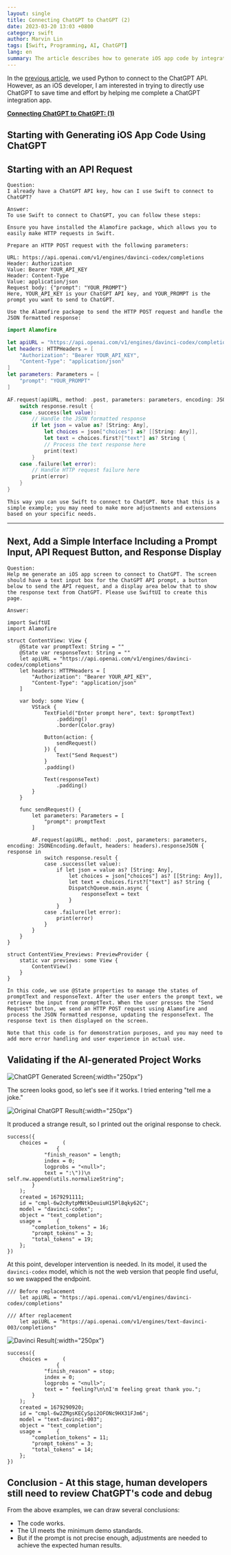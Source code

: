 ```yaml
---
layout: single
title: Connecting ChatGPT to ChatGPT (2)
date: 2023-03-20 13:03 +0800
category: swift
author: Marvin Lin
tags: [Swift, Programming, AI, ChatGPT]
lang: en
summary: The article describes how to generate iOS app code by integrating ChatGPT. It starts with how to make an API request using Swift and then moves to adding a basic UI to the app that includes a prompt input text field, an API request button, and a response text display field. Finally, it provides SwiftUI code to make the UI.
---
```


In the [previous article](/chatgpt/using-chatgpt-connect-chatgpt1.html), we used Python to connect to the ChatGPT API. However, as an iOS developer, I am interested in trying to directly use ChatGPT to save time and effort by helping me complete a ChatGPT integration app.

**[Connecting ChatGPT to ChatGPT: (1)](/chatgpt/using-chatgpt-connect-chatgpt1.html)**

## Starting with Generating iOS App Code Using ChatGPT

## Starting with an API Request

```
Question:
I already have a ChatGPT API key, how can I use Swift to connect to ChatGPT?
```

```
Answer:
To use Swift to connect to ChatGPT, you can follow these steps:

Ensure you have installed the Alamofire package, which allows you to easily make HTTP requests in Swift.

Prepare an HTTP POST request with the following parameters:

URL: https://api.openai.com/v1/engines/davinci-codex/completions
Header: Authorization
Value: Bearer YOUR_API_KEY
Header: Content-Type
Value: application/json
Request body: {"prompt": "YOUR_PROMPT"}
Here, YOUR_API_KEY is your ChatGPT API key, and YOUR_PROMPT is the prompt you want to send to ChatGPT.

Use the Alamofire package to send the HTTP POST request and handle the JSON formatted response:
```

```swift
import Alamofire

let apiURL = "https://api.openai.com/v1/engines/davinci-codex/completions"
let headers: HTTPHeaders = [
    "Authorization": "Bearer YOUR_API_KEY",
    "Content-Type": "application/json"
]
let parameters: Parameters = [
    "prompt": "YOUR_PROMPT"
]

AF.request(apiURL, method: .post, parameters: parameters, encoding: JSONEncoding.default, headers: headers).responseJSON { response in
    switch response.result {
    case .success(let value):
        // Handle the JSON formatted response
        if let json = value as? [String: Any],
            let choices = json["choices"] as? [[String: Any]],
            let text = choices.first?["text"] as? String {
            // Process the text response here
            print(text)
        }
    case .failure(let error):
        // Handle HTTP request failure here
        print(error)
    }
}
```

```
This way you can use Swift to connect to ChatGPT. Note that this is a simple example; you may need to make more adjustments and extensions based on your specific needs.
```

<hr>

## Next, Add a Simple Interface Including a Prompt Input, API Request Button, and Response Display

```
Question:
Help me generate an iOS app screen to connect to ChatGPT. The screen should have a text input box for the ChatGPT API prompt, a button below to send the API request, and a display area below that to show the response text from ChatGPT. Please use SwiftUI to create this page.
```

```
Answer:

import SwiftUI
import Alamofire

struct ContentView: View {
    @State var promptText: String = ""
    @State var responseText: String = ""
    let apiURL = "https://api.openai.com/v1/engines/davinci-codex/completions"
    let headers: HTTPHeaders = [
        "Authorization": "Bearer YOUR_API_KEY",
        "Content-Type": "application/json"
    ]
    
    var body: some View {
        VStack {
            TextField("Enter prompt here", text: $promptText)
                .padding()
                .border(Color.gray)
            
            Button(action: {
                sendRequest()
            }) {
                Text("Send Request")
            }
            .padding()
            
            Text(responseText)
                .padding()
        }
    }
    
    func sendRequest() {
        let parameters: Parameters = [
            "prompt": promptText
        ]
        
        AF.request(apiURL, method: .post, parameters: parameters, encoding: JSONEncoding.default, headers: headers).responseJSON { response in
            switch response.result {
            case .success(let value):
                if let json = value as? [String: Any],
                    let choices = json["choices"] as? [[String: Any]],
                    let text = choices.first?["text"] as? String {
                    DispatchQueue.main.async {
                        responseText = text
                    }
                }
            case .failure(let error):
                print(error)
            }
        }
    }
}

struct ContentView_Previews: PreviewProvider {
    static var previews: some View {
        ContentView()
    }
}
```

```
In this code, we use @State properties to manage the states of promptText and responseText. After the user enters the prompt text, we retrieve the input from promptText. When the user presses the "Send Request" button, we send an HTTP POST request using Alamofire and process the JSON formatted response, updating the responseText. The response text is then displayed on the screen.

Note that this code is for demonstration purposes, and you may need to add more error handling and user experience in actual use.
```

## Validating if the AI-generated Project Works

![ChatGPT Generated Screen](/assets/swift/chatgpt/chatgpt-connect-ios-app.jpeg){:width="250px"}

The screen looks good, so let's see if it works. I tried entering "tell me a joke."

![Original ChatGPT Result](/assets/swift/chatgpt/chatgpt-connect-codex-result.jpeg){:width="250px"}

It produced a strange result, so I printed out the original response to check.

```
success({
    choices =     (
                {
            "finish_reason" = length;
            index = 0;
            logprobs = "<null>";
            text = ":\"))\n            self.nw.append(utils.normalizeString";
        }
    );
    created = 1679291111;
    id = "cmpl-6w2cRytpMNtkDeuiuH15Pl8qky62C";
    model = "davinci-codex";
    object = "text_completion";
    usage =     {
        "completion_tokens" = 16;
        "prompt_tokens" = 3;
        "total_tokens" = 19;
    };
})
```

At this point, developer intervention is needed. In its model, it used the `davinci-codex` model, which is not the web version that people find useful, so we swapped the endpoint.

```
/// Before replacement
    let apiURL = "https://api.openai.com/v1/engines/davinci-codex/completions"

/// After replacement
    let apiURL = "https://api.openai.com/v1/engines/text-davinci-003/completions"
```

![Davinci Result](/assets/swift/chatgpt/chatgpt-connect-davinci-result.jpeg){:width="250px"}

```
success({
    choices =     (
                {
            "finish_reason" = stop;
            index = 0;
            logprobs = "<null>";
            text = " feeling?\n\nI'm feeling great thank you.";
        }
    );
    created = 1679290920;
    id = "cmpl-6w2ZMgsKECySpi2OFONc9HX31FJm6";
    model = "text-davinci-003";
    object = "text_completion";
    usage =     {
        "completion_tokens" = 11;
        "prompt_tokens" = 3;
        "total_tokens" = 14;
    };
})
```

## Conclusion - At this stage, human developers still need to review ChatGPT's code and debug

From the above examples, we can draw several conclusions:

- The code works.
- The UI meets the minimum demo standards.
- But if the prompt is not precise enough, adjustments are needed to achieve the expected human results.